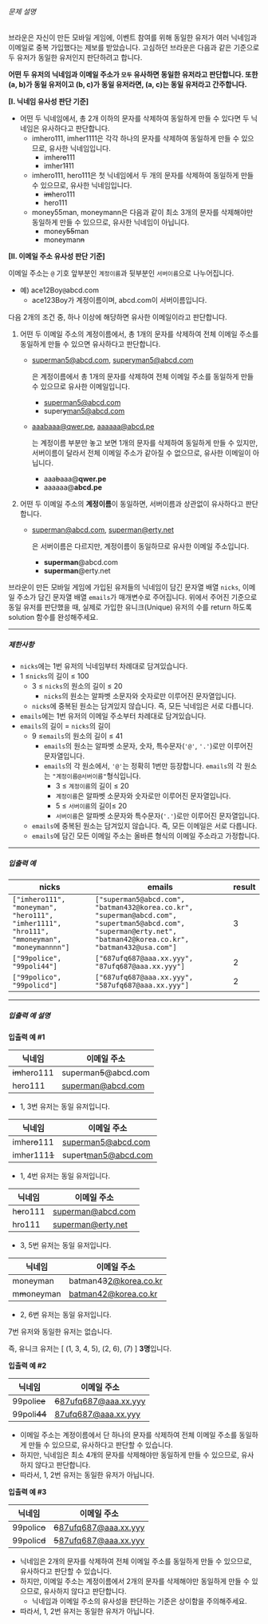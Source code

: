 ###### 문제 설명

브라운은 자신이 만든 모바일 게임에, 이벤트 참여를 위해 동일한 유저가 여러 닉네임과 이메일로 중복 가입했다는 제보를 받았습니다. 고심하던 브라운은 다음과 같은 기준으로 두 유저가 동일한 유저인지 판단하려고 합니다.

**어떤 두 유저의 닉네임과 이메일 주소가 `모두` 유사하면 동일한 유저라고 판단합니다. 또한 (a, b)가 동일 유저이고 (b, c)가 동일 유저라면, (a, c)는 동일 유저라고 간주합니다.**

**[I. 닉네임 유사성 판단 기준]**

- 어떤 두 닉네임에서, 총 2개 이하의 문자를 삭제하여 동일하게 만들 수 있다면 두 닉네임은 유사하다고 판단합니다.
  - imhero111, imher1111은 각각 하나의 문자를 삭제하여 동일하게 만들 수 있으므로, 유사한 닉네임입니다.
    - imher~~o~~111
    - imher1~~1~~11
  - imhero111, hero111은 첫 닉네임에서 두 개의 문자를 삭제하여 동일하게 만들 수 있으므로, 유사한 닉네임입니다.
    - ~~im~~hero111
    - hero111
  - money55man, moneymann은 다음과 같이 최소 3개의 문자를 삭제해야만 동일하게 만들 수 있으므로, 유사한 닉네임이 아닙니다.
    - money~~55~~man
    - moneyman~~n~~

**[II. 이메일 주소 유사성 판단 기준]**

이메일 주소는 `@` 기호 앞부분인 `계정이름`과 뒷부분인 `서버이름`으로 나누어집니다.

- 예) ace12Boy`@`abcd.com
  - ace123Boy가 계정이름이며, abcd.com이 서버이름입니다.

다음 2개의 조건 중, 하나 이상에 해당하면 유사한 이메일이라고 판단합니다.

1. 어떤 두 이메일 주소의 계정이름에서, 총 1개의 문자를 삭제하여 전체 이메일 주소를 동일하게 만들 수 있으면 유사하다고 판단합니다.

   - superman5@abcd.com, superyman5@abcd.com

     은 계정이름에서 총 1개의 문자를 삭제하여 전체 이메일 주소를 동일하게 만들 수 있으므로 유사한 이메일입니다.

     - [superman5@abcd.com](mailto:superman5@abcd.com)
     - super~~y~~[man5@abcd.com](mailto:man5@abcd.com)

   - aaabaaa@qwer.pe, aaaaaa@abcd.pe

     는 계정이름 부분만 놓고 보면 1개의 문자를 삭제하여 동일하게 만들 수 있지만, 서버이름이 달라서 전체 이메일 주소가 같아질 수 없으므로, 유사한 이메일이 아닙니다.

     - aaa~~b~~aaa@**qwer.pe**
     - aaaaaa@**abcd.pe**

2. 어떤 두 이메일 주소의 **계정이름**이 동일하면, 서버이름과 상관없이 유사하다고 판단합니다.

   - superman@abcd.com, superman@erty.net

     은 서버이름은 다르지만, 계정이름이 동일하므로 유사한 이메일 주소입니다.

     - **superman**@abcd.com
     - **superman**@erty.net

브라운이 만든 모바일 게임에 가입된 유저들의 닉네임이 담긴 문자열 배열 `nicks`, 이메일 주소가 담긴 문자열 배열 `emails`가 매개변수로 주어집니다. 위에서 주어진 기준으로 동일 유저를 판단했을 때, 실제로 가입한 유니크(Unique) 유저의 수를 return 하도록 solution 함수를 완성해주세요.

------

##### 제한사항

- `nicks`에는 1번 유저의 닉네임부터 차례대로 담겨있습니다.
- 1 ≤`nicks`의 길이 ≤ 100
  - 3 ≤ `nicks`의 원소의 길이 ≤ 20
    - `nicks`의 원소는 알파벳 소문자와 숫자로만 이루어진 문자열입니다.
  - `nicks`에 중복된 원소는 담겨있지 않습니다. 즉, 모든 닉네임은 서로 다릅니다.
- `emails`에는 1번 유저의 이메일 주소부터 차례대로 담겨있습니다.
- `emails`의 길이 = `nicks`의 길이
  - 9 ≤`emails`의 원소의 길이 ≤ 41
    - `emails`의 원소는 알파벳 소문자, 숫자, 특수문자(`'@'`, `'.'`)로만 이루어진 문자열입니다.
    - `emails`의 각 원소에서, `'@'`는 정확히 1번만 등장합니다. `emails`의 각 원소는 `"계정이름@서버이름"`형식입니다.
      - 3 ≤ `계정이름`의 길이 ≤ 20
      - `계정이름`은 알파벳 소문자와 숫자로만 이루어진 문자열입니다.
      - 5 ≤ `서버이름`의 길이≤ 20
      - `서버이름`은 알파벳 소문자와 특수문자(`'.'`)로만 이루어진 문자열입니다.
  - `emails`에 중복된 원소는 담겨있지 않습니다. 즉, 모든 이메일은 서로 다릅니다.
  - `emails`에 담긴 모든 이메일 주소는 올바른 형식의 이메일 주소라고 가정합니다.

------

##### 입출력 예

| nicks                                                        | emails                                                       | result |
| ------------------------------------------------------------ | ------------------------------------------------------------ | ------ |
| `["imhero111", "moneyman", "hero111", "imher1111", "hro111", "mmoneyman", "moneymannnn"]` | `["superman5@abcd.com", "batman432@korea.co.kr", "superman@abcd.com", "supertman5@abcd.com", "superman@erty.net", "batman42@korea.co.kr", "batman432@usa.com"]` | 3      |
| `["99police", "99poli44"]`                                   | `["687ufq687@aaa.xx.yyy", "87ufq687@aaa.xx.yyy"]`            | 2      |
| `["99polico", "99policd"]`                                   | `["687ufq687@aaa.xx.yyy", "587ufq687@aaa.xx.yyy"]`           | 2      |

------

##### 입출력 예 설명

**입출력 예 #1**

| 닉네임        | 이메일 주소                                   |
| ------------- | --------------------------------------------- |
| ~~im~~hero111 | superman~~5~~@abcd.com                        |
| hero111       | [superman@abcd.com](mailto:superman@abcd.com) |

- 1, 3번 유저는 동일 유저입니다.

 

| 닉네임        | 이메일 주소                                     |
| ------------- | ----------------------------------------------- |
| imher~~o~~111 | [superman5@abcd.com](mailto:superman5@abcd.com) |
| imher111~~1~~ | super~~t~~[man5@abcd.com](mailto:man5@abcd.com) |

- 1, 4번 유저는 동일 유저입니다.

 

| 닉네임      | 이메일 주소                                   |
| ----------- | --------------------------------------------- |
| h~~e~~ro111 | [superman@abcd.com](mailto:superman@abcd.com) |
| hro111      | [superman@erty.net](mailto:superman@erty.net) |

- 3, 5번 유저는 동일 유저입니다.

 

| 닉네임        | 이메일 주소                                         |
| ------------- | --------------------------------------------------- |
| moneyman      | batman4~~3~~[2@korea.co.kr](mailto:2@korea.co.kr)   |
| m~~m~~oneyman | [batman42@korea.co.kr](mailto:batman42@korea.co.kr) |

- 2, 6번 유저는 동일 유저입니다.

 

7번 유저와 동일한 유저는 없습니다.

즉, 유니크 유저는 [ (1, 3, 4, 5), (2, 6), (7) ] **3명**입니다.

**입출력 예 #2**

| 닉네임       | 이메일 주소                                            |
| ------------ | ------------------------------------------------------ |
| 99poli~~ce~~ | ~~6~~[87ufq687@aaa.xx.yyy](mailto:87ufq687@aaa.xx.yyy) |
| 99poli~~44~~ | [87ufq687@aaa.xx.yyy](mailto:87ufq687@aaa.xx.yyy)      |

- 이메일 주소는 계정이름에서 단 하나의 문자를 삭제하여 전체 이메일 주소를 동일하게 만들 수 있으므로, 유사하다고 판단할 수 있습니다.
- 하지만, 닉네임은 최소 4개의 문자를 삭제해야만 동일하게 만들 수 있으므로, 유사하지 않다고 판단합니다.
- 따라서, 1, 2번 유저는 동일한 유저가 아닙니다.

**입출력 예 #3**

| 닉네임       | 이메일 주소                                            |
| ------------ | ------------------------------------------------------ |
| 99polic~~o~~ | ~~6~~[87ufq687@aaa.xx.yyy](mailto:87ufq687@aaa.xx.yyy) |
| 99polic~~d~~ | ~~5~~[87ufq687@aaa.xx.yyy](mailto:87ufq687@aaa.xx.yyy) |

- 닉네임은 2개의 문자를 삭제하여 전체 이메일 주소를 동일하게 만들 수 있으므로, 유사하다고 판단할 수 있습니다.
- 하지만, 이메일 주소는 계정이름에서 2개의 문자를 삭제해야만 동일하게 만들 수 있으므로, 유사하지 않다고 판단합니다.
  - 닉네임과 이메일 주소의 유사성을 판단하는 기준은 상이함을 주의해주세요.
- 따라서, 1, 2번 유저는 동일한 유저가 아닙니다.